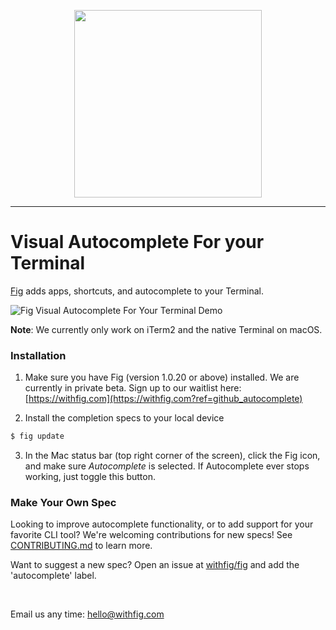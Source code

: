 <p align="center">
    <img width="300" src="https://github.com/withfig/fig/blob/main/static/FigBanner.png?raw=true"/>
</p>

---

# Visual Autocomplete For your Terminal
[Fig](https://withfig.com?ref=github_autocomplete) adds apps, shortcuts, and autocomplete to your Terminal. <br />

![Fig Visual Autocomplete For Your Terminal Demo](https://withfig.com/video/demos/autocomplete/autocomplete_demo_for_email.gif)

**Note**: We currently only work on iTerm2 and the native Terminal on macOS.

### Installation
1. Make sure you have Fig (version 1.0.20 or above) installed. We are currently in private beta. Sign up to our waitlist here: [https://withfig.com](https://withfig.com?ref=github_autocomplete)

2. Install the completion specs to your local device

```bash
$ fig update
```

3. In the Mac status bar (top right corner of the screen), click the Fig icon, and make sure *Autocomplete* is selected. If Autocomplete ever stops working, just toggle this button.

### Make Your Own Spec
Looking to improve autocomplete functionality, or to add support for your favorite CLI tool? We're welcoming contributions for new specs!
See [CONTRIBUTING.md](CONTRIBUTING.md) to learn more. 

Want to suggest a new spec? Open an issue at [withfig/fig](https://github.com/withfig/fig) and add the 'autocomplete' label.

<br />
<p>Email us any time: <a href="mailto:hello@withfig.com">hello@withfig.com</a></p>

